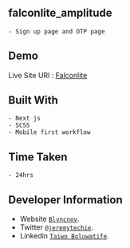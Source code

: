 ## falconlite_amplitude

    - Sign up page and OTP page

## Demo

Live Site URl : [Falconlite](https://falconlite-amplitude.vercel.app/auth/sign-up)

## Built With

    - Next js
    - SCSS
    - Mobile first workflow

## Time Taken

    - 24hrs

## Developer Information

- Website [`Blyncnov`](https://blyncnov.com/).
- Twitter [`@jeremytechie`](https://twitter.com/jeremytechie).
- Linkedin [`Taiwo Boluwatife`](https://linkedin.com/in/blyncnov).
